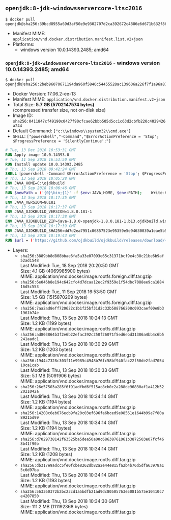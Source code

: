 ## `openjdk:8-jdk-windowsservercore-ltsc2016`

```console
$ docker pull openjdk@sha256:39bcd8955a69d3af50e9e9302707d2ca392672c4886e6d671b632f8b802d97f4
```

-	Manifest MIME: `application/vnd.docker.distribution.manifest.list.v2+json`
-	Platforms:
	-	windows version 10.0.14393.2485; amd64

### `openjdk:8-jdk-windowsservercore-ltsc2016` - windows version 10.0.14393.2485; amd64

```console
$ docker pull openjdk@sha256:2beb96070671194da960f5840c54455528ac139606a226f7f1a96a87b1003142
```

-	Docker Version: 17.06.2-ee-13
-	Manifest MIME: `application/vnd.docker.distribution.manifest.v2+json`
-	Total Size: **5.7 GB (5702147574 bytes)**  
	(compressed transfer size, not on-disk size)
-	Image ID: `sha256:0411847cf49190c0427f90cfcae62bbb505d5cc1c63d2cbfb220c4029426a244`
-	Default Command: `["c:\\windows\\system32\\cmd.exe"]`
-	`SHELL`: `["powershell","-Command","$ErrorActionPreference = 'Stop'; $ProgressPreference = 'SilentlyContinue';"]`

```dockerfile
# Tue, 13 Dec 2016 10:53:31 GMT
RUN Apply image 10.0.14393.0
# Tue, 11 Sep 2018 16:53:50 GMT
RUN Install update 10.0.14393.2485
# Thu, 13 Sep 2018 09:42:24 GMT
SHELL [powershell -Command $ErrorActionPreference = 'Stop'; $ProgressPreference = 'SilentlyContinue';]
# Thu, 13 Sep 2018 10:05:28 GMT
ENV JAVA_HOME=C:\ojdkbuild
# Thu, 13 Sep 2018 10:06:46 GMT
RUN $newPath = ('{0}\bin;{1}' -f $env:JAVA_HOME, $env:PATH); 	Write-Host ('Updating PATH: {0}' -f $newPath); 	setx /M PATH $newPath;
# Thu, 13 Sep 2018 10:17:35 GMT
ENV JAVA_VERSION=8u181
# Thu, 13 Sep 2018 10:17:37 GMT
ENV JAVA_OJDKBUILD_VERSION=1.8.0.181-1
# Thu, 13 Sep 2018 10:17:38 GMT
ENV JAVA_OJDKBUILD_ZIP=java-1.8.0-openjdk-1.8.0.181-1.b13.ojdkbuild.windows.x86_64.zip
# Thu, 13 Sep 2018 10:17:39 GMT
ENV JAVA_OJDKBUILD_SHA256=dd7d2ea7951c06857523e95359e5e94630039a1eae5b5223e4b8c308afc95ebb
# Thu, 13 Sep 2018 10:19:43 GMT
RUN $url = ('https://github.com/ojdkbuild/ojdkbuild/releases/download/{0}/{1}' -f $env:JAVA_OJDKBUILD_VERSION, $env:JAVA_OJDKBUILD_ZIP); 	Write-Host ('Downloading {0} ...' -f $url); 	[Net.ServicePointManager]::SecurityProtocol = [Net.SecurityProtocolType]::Tls12; 	Invoke-WebRequest -Uri $url -OutFile 'ojdkbuild.zip'; 	Write-Host ('Verifying sha256 ({0}) ...' -f $env:JAVA_OJDKBUILD_SHA256); 	if ((Get-FileHash ojdkbuild.zip -Algorithm sha256).Hash -ne $env:JAVA_OJDKBUILD_SHA256) { 		Write-Host 'FAILED!'; 		exit 1; 	}; 		Write-Host 'Expanding ...'; 	Expand-Archive ojdkbuild.zip -DestinationPath C:\; 		Write-Host 'Renaming ...'; 	Move-Item 		-Path ('C:\{0}' -f ($env:JAVA_OJDKBUILD_ZIP -Replace '.zip$', '')) 		-Destination $env:JAVA_HOME 	; 		Write-Host 'Verifying install ...'; 	Write-Host '  java -version'; java -version; 	Write-Host '  javac -version'; javac -version; 		Write-Host 'Removing ...'; 	Remove-Item ojdkbuild.zip -Force; 		Write-Host 'Complete.';
```

-	Layers:
	-	`sha256:3889bb8d808bbae6fa5a33e07093e65c31371bcf9e4c38c21be6b9af52ad1548`  
		Last Modified: Tue, 18 Sep 2018 20:20:50 GMT  
		Size: 4.1 GB (4069985900 bytes)  
		MIME: application/vnd.docker.image.rootfs.foreign.diff.tar.gzip
	-	`sha256:6e046b8e194c642cfc4d7dcaa12ec2f9359e1f54dbc7088ee9ca188416d5c553`  
		Last Modified: Tue, 11 Sep 2018 16:53:50 GMT  
		Size: 1.5 GB (1515870209 bytes)  
		MIME: application/vnd.docker.image.rootfs.foreign.diff.tar.gzip
	-	`sha256:7aa2ad8eff720622c1b1f25bf31d2c32b588766208c093caef00e8b31961b74e`  
		Last Modified: Thu, 13 Sep 2018 10:24:13 GMT  
		Size: 1.2 KB (1199 bytes)  
		MIME: application/vnd.docker.image.rootfs.diff.tar.gzip
	-	`sha256:ad803864b3f2e6b22efac392c250f26071f5ed6ebd31386a4bb4c6b5241aadc1`  
		Last Modified: Thu, 13 Sep 2018 10:30:29 GMT  
		Size: 1.2 KB (1203 bytes)  
		MIME: application/vnd.docker.image.rootfs.diff.tar.gzip
	-	`sha256:1944c7328c303f11e9985c4948b76fc58bf940fac22f50de2fad705410ca1cab`  
		Last Modified: Thu, 13 Sep 2018 10:30:33 GMT  
		Size: 5.1 MB (5091906 bytes)  
		MIME: application/vnd.docker.image.rootfs.diff.tar.gzip
	-	`sha256:26e57503a285f6f91adfbd6f515ac8cb0c2a288de96830af1a412b522021042a`  
		Last Modified: Thu, 13 Sep 2018 10:34:14 GMT  
		Size: 1.2 KB (1194 bytes)  
		MIME: application/vnd.docker.image.rootfs.diff.tar.gzip
	-	`sha256:14208c6eb676ecb9fa20c03ef696fa6bced9e08561e1644b99e7f80a89215d99`  
		Last Modified: Thu, 13 Sep 2018 10:34:14 GMT  
		Size: 1.2 KB (1194 bytes)  
		MIME: application/vnd.docker.image.rootfs.diff.tar.gzip
	-	`sha256:d7029738142f63525ba5dea50a00c68638761061b3872503e07fcf468b41f90b`  
		Last Modified: Thu, 13 Sep 2018 10:34:14 GMT  
		Size: 1.2 KB (1208 bytes)  
		MIME: application/vnd.docker.image.rootfs.diff.tar.gzip
	-	`sha256:db317e9adcc5fe0fcbe8262db82a2e44e815fa2b4b76d5dfa63978a15c6d97ba`  
		Last Modified: Thu, 13 Sep 2018 10:34:14 GMT  
		Size: 1.2 KB (1193 bytes)  
		MIME: application/vnd.docker.image.rootfs.diff.tar.gzip
	-	`sha256:563360372b2bc23cd1a5bdfb21ad9dc80505763e5081b575e10410c7e4207850`  
		Last Modified: Thu, 13 Sep 2018 10:34:30 GMT  
		Size: 111.2 MB (111192368 bytes)  
		MIME: application/vnd.docker.image.rootfs.diff.tar.gzip
